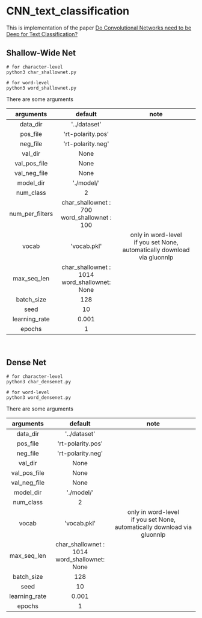 # CNN_text_classification

This is implementation of the paper [Do Convolutional Networks need to be Deep for Text Classification?](https://www.aaai.org/ocs/index.php/WS/AAAIW18/paper/view/16578/15542)

## Shallow-Wide Net

```
# for character-level
python3 char_shallownet.py

# for word-level
python3 word_shallownet.py
```

There are some arguments  

| arguments | default |note|
|:---:|:---:|:---:|
|data_dir|'../dataset'||
|pos_file|'rt-polarity.pos'||
|neg_file|'rt-polarity.neg'||
|val_dir|None||
|val_pos_file|None||
|val_neg_file|None||
|model_dir|'./model/'||
|num_class|2||
|num_per_filters|char_shallownet : 700<br/> word_shallownet : 100||
|vocab|'vocab.pkl'| only in word-level<br/> if you set None, automatically download via gluonnlp|
|max_seq_len|char_shallownet : 1014<br/> word_shallownet: None||
|batch_size|128||
|seed|10||
|learning_rate|0.001||
|epochs|1||

<br/>

## Dense Net

```
# for character-level
python3 char_densenet.py

# for word-level
python3 word_densenet.py
```

There are some arguments  

| arguments | default |note|
|:---:|:---:|:---:|
|data_dir|'../dataset'||
|pos_file|'rt-polarity.pos'||
|neg_file|'rt-polarity.neg'||
|val_dir|None||
|val_pos_file|None||
|val_neg_file|None||
|model_dir|'./model/'||
|num_class|2||
|vocab|'vocab.pkl'| only in word-level<br/> if you set None, automatically download via gluonnlp|
|max_seq_len|char_shallownet : 1014<br/> word_shallownet: None||
|batch_size|128||
|seed|10||
|learning_rate|0.001||
|epochs|1||
